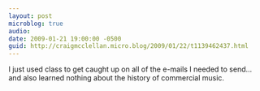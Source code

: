 ```yaml
---
layout: post
microblog: true
audio: 
date: 2009-01-21 19:00:00 -0500
guid: http://craigmcclellan.micro.blog/2009/01/22/t1139462437.html
---
```

I just used class to get caught up on all of the e-mails I needed to send... and also learned nothing about the history of commercial music.
